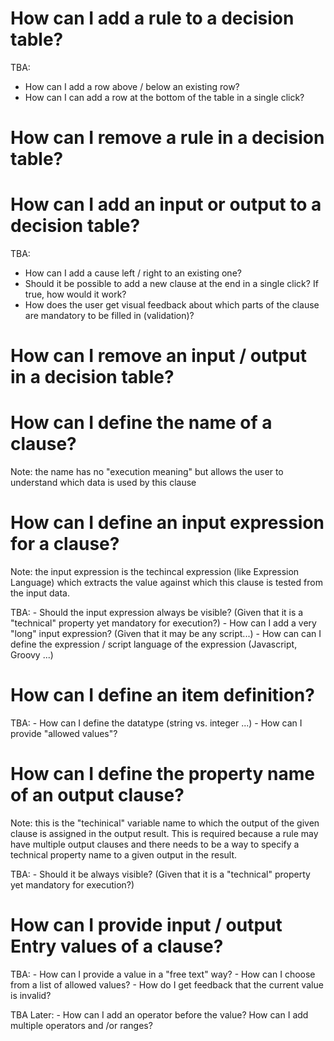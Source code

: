 # How can I add a rule to a decision table?

  TBA:
   - How can I add a row above / below an existing row?
   - How can I can add a row at the bottom of the table in a single click?

# How can I remove a rule in a decision table?

# How can I add an input or output to a decision table?

  TBA:
   - How can I add a cause left / right to an existing one?
   - Should it be possible to add a new clause at the end in a single
click? If true, how would it work?
   - How does the user get visual feedback about which parts of the
clause are mandatory to be filled in (validation)?

# How can I remove an input / output in a decision table?

# How can I define the name of a clause?

   Note: the name has no "execution meaning" but allows the user to
understand which data is used by this clause

# How can I define an input expression for a clause?

   Note: the input expression is the techincal expression (like
Expression Language) which extracts the value against which this clause
is tested from the input data.

   TBA:
     - Should the input expression always be visible? (Given that it is
a "technical" property yet mandatory for execution?)
     - How can I add a very "long" input expression? (Given that it may
be any script...)
     - How can can I define the expression / script language of the
expression (Javascript, Groovy ...)

# How can I define an item definition?

   TBA:
     - How can I define the datatype (string vs. integer ...)
     - How can I provide "allowed values"?

# How can I define the property name of an output clause?

   Note: this is the "techinical" variable name to which the output of
the given clause is assigned in the output result.
   This is required because a rule may have multiple output clauses and
there needs to be a way to specify a technical property name to a given
output in the result.

   TBA:
    - Should it be always visible? (Given that it is a "technical"
property yet mandatory for execution?)

# How can I provide input / output Entry values of a clause?

   TBA:
    - How can I provide a value in a "free text" way?
    - How can I choose from a list of allowed values?
    - How do I get feedback that the current value is invalid?

   TBA Later:
    - How can I add an  operator before the value? How can I add
multiple operators and /or ranges?
